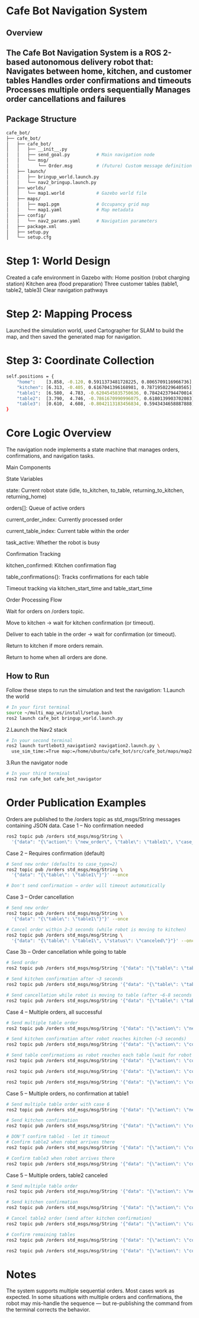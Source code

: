 # Cafe Bot Navigation System # 

## Overview
The Cafe Bot Navigation System is a ROS 2-based autonomous delivery robot that:
Navigates between home, kitchen, and customer tables
Handles order confirmations and timeouts
Processes multiple orders sequentially
Manages order cancellations and failures
---

## Package Structure
```bash
cafe_bot/
├── cafe_bot/
│   ├── cafe_bot/
│   │   ├── __init__.py
│   │   ├── send_goal.py          # Main navigation node
│   │   └── msg/
│   │       └── Order.msg         # (Future) Custom message definition
│   ├── launch/
│   │   ├── bringup_world.launch.py
│   │   └── nav2_bringup.launch.py
│   ├── worlds/
│   │   └── map1.world            # Gazebo world file
│   ├── maps/
│   │   ├── map1.pgm              # Occupancy grid map
│   │   └── map1.yaml             # Map metadata
│   ├── config/
│   │   └── nav2_params.yaml      # Navigation parameters
│   ├── package.xml
│   ├── setup.py
│   └── setup.cfg
```
# Step 1: World Design
Created a cafe environment in Gazebo with:
Home position (robot charging station)
Kitchen area (food preparation)
Three customer tables (table1, table2, table3)
Clear navigation pathways

# Step 2: Mapping Process
Launched the simulation world, used Cartographer for SLAM to build the map, and then saved the generated map for navigation.

# Step 3: Coordinate Collection
```bash
self.positions = {
    "home":    [3.858, -0.120, 0.5911373481728225, 0.8065709116966736],
    "kitchen": [6.313, -0.405, 0.6167041396168981, 0.7871950229640565],
    "table1":  [6.580,  4.783, -0.6204545835750636, 0.7842423794470014],
    "table2":  [3.790,  4.746, -0.7861670990996075, 0.6180139903702083],
    "table3":  [0.610,  4.608, -0.8042113183456834, 0.5943434658887888],
}
```
# Core Logic Overview
The navigation node implements a state machine that manages orders, confirmations, and navigation tasks.

Main Components

State Variables

state: Current robot state (idle, to_kitchen, to_table, returning_to_kitchen, returning_home)

orders[]: Queue of active orders

current_order_index: Currently processed order

current_table_index: Current table within the order

task_active: Whether the robot is busy

Confirmation Tracking

kitchen_confirmed: Kitchen confirmation flag

table_confirmations{}: Tracks confirmations for each table

Timeout tracking via kitchen_start_time and table_start_time

Order Processing Flow

Wait for orders on /orders topic.

Move to kitchen → wait for kitchen confirmation (or timeout).

Deliver to each table in the order → wait for confirmation (or timeout).

Return to kitchen if more orders remain.

Return to home when all orders are done.

## How to Run
Follow these steps to run the simulation and test the navigation:
1.Launch the world
``` Bash
# In your first terminal
source ~/multi_map_ws/install/setup.bash
ros2 launch cafe_bot bringup_world.launch.py
```
2.Launch the Nav2 stack
``` Bash
# In your second terminal
ros2 launch turtlebot3_navigation2 navigation2.launch.py \
  use_sim_time:=True map:=/home/ubuntu/cafe_bot/src/cafe_bot/maps/map2.yaml
```

3.Run the navigator node
``` Bash
# In your third terminal
ros2 run cafe_bot cafe_bot_navigator
```
# Order Publication Examples
Orders are published to the /orders topic as std_msgs/String messages containing JSON data.
Case 1 – No confirmation needed
``` Bash
ros2 topic pub /orders std_msgs/msg/String \
  '{"data": "{\"action\": \"new_order\", \"table\": \"table1\", \"case_type\": 1}"}' --once

```
Case 2 – Requires confirmation (default)
``` Bash
# Send new order (defaults to case_type=2)
ros2 topic pub /orders std_msgs/msg/String \
  '{"data": "{\"table\": \"table1\"}"}' --once

# Don't send confirmation → order will timeout automatically
```
Case 3 – Order cancellation
``` Bash
# Send new order
ros2 topic pub /orders std_msgs/msg/String \
  '{"data": "{\"table\": \"table1\"}"}' --once

# Cancel order within 2–3 seconds (while robot is moving to kitchen)
ros2 topic pub /orders std_msgs/msg/String \
  '{"data": "{\"table\": \"table1\", \"status\": \"canceled\"}"}' --once

```
Case 3b – Order cancellation while going to table
``` Bash
# Send order
ros2 topic pub /orders std_msgs/msg/String '{"data": "{\"table\": \"table1\"}"}' --once

# Send kitchen confirmation after ~3 seconds
ros2 topic pub /orders std_msgs/msg/String '{"data": "{\"table\": \"table1\", \"confirmed\": true}"}' --once

# Send cancellation while robot is moving to table (after ~6-8 seconds total)
ros2 topic pub /orders std_msgs/msg/String '{"data": "{\"table\": \"table1\", \"status\": \"canceled\"}"}' --once
```
Case 4 – Multiple orders, all successful
``` Bash
# Send multiple table order
ros2 topic pub /orders std_msgs/msg/String '{"data": "{\"action\": \"new_order\", \"tables\": [\"table1\", \"table2\", \"table3\"], \"case_type\": 5}"}' --once

# Send kitchen confirmation after robot reaches kitchen (~3 seconds)
ros2 topic pub /orders std_msgs/msg/String '{"data": "{\"action\": \"confirm\", \"location\": \"kitchen\"}"}' --once

# Send table confirmations as robot reaches each table (wait for robot to arrive at each)
ros2 topic pub /orders std_msgs/msg/String '{"data": "{\"action\": \"confirm\", \"table\": \"table1\"}"}' --once

ros2 topic pub /orders std_msgs/msg/String '{"data": "{\"action\": \"confirm\", \"table\": \"table2\"}"}' --once

ros2 topic pub /orders std_msgs/msg/String '{"data": "{\"action\": \"confirm\", \"table\": \"table3\"}"}' --once
```
Case 5 – Multiple orders, no confirmation at table1
``` Bash
# Send multiple table order with case 6
ros2 topic pub /orders std_msgs/msg/String '{"data": "{\"action\": \"new_order\", \"tables\": [\"table1\", \"table2\", \"table3\"], \"case_type\": 6}"}' --once

# Send kitchen confirmation
ros2 topic pub /orders std_msgs/msg/String '{"data": "{\"action\": \"confirm\", \"location\": \"kitchen\"}"}' --once

# DON'T confirm table1 - let it timeout
# Confirm table2 when robot arrives there
ros2 topic pub /orders std_msgs/msg/String '{"data": "{\"action\": \"confirm\", \"table\": \"table2\"}"}' --once

# Confirm table3 when robot arrives there  
ros2 topic pub /orders std_msgs/msg/String '{"data": "{\"action\": \"confirm\", \"table\": \"table3\"}"}' --once
```
Case 5 – Multiple orders, table2 canceled
``` Bash
# Send multiple table order
ros2 topic pub /orders std_msgs/msg/String '{"data": "{\"action\": \"new_order\", \"tables\": [\"table1\", \"table2\", \"table3\"], \"case_type\": 7}"}' --once

# Send kitchen confirmation
ros2 topic pub /orders std_msgs/msg/String '{"data": "{\"action\": \"confirm\", \"location\": \"kitchen\"}"}' --once

# Cancel table2 order (send after kitchen confirmation)
ros2 topic pub /orders std_msgs/msg/String '{"data": "{\"action\": \"cancel\", \"table\": \"table2\"}"}' --once

# Confirm remaining tables
ros2 topic pub /orders std_msgs/msg/String '{"data": "{\"action\": \"confirm\", \"table\": \"table1\"}"}' --once

ros2 topic pub /orders std_msgs/msg/String '{"data": "{\"action\": \"confirm\", \"table\": \"table3\"}"}' --once
```



# Notes
The system supports multiple sequential orders.
Most cases work as expected.
In some situations with multiple orders and confirmations, the robot may mis-handle the sequence — but re-publishing the command from the terminal corrects the behavior.
